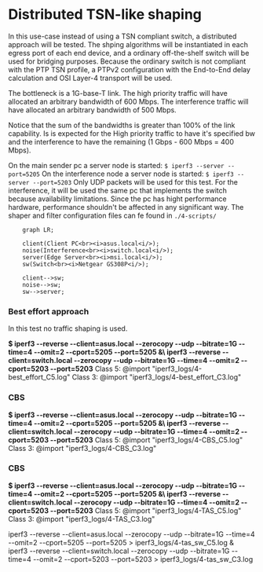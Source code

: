 # Distributed TSN-like shaping

In this use-case instead of using a TSN compliant switch, a distributed approach will be tested. The shping algorithms will be instantiated in each egress port of each end device, and a ordinary off-the-shelf switch will be used for bridging purposes.
Because the ordinary switch is not compliant with the PTP TSN profile, a PTPv2 configuration with the End-to-End delay calculation and OSI Layer-4 transport will be used.

The bottleneck is a 1G-base-T link.
The high priority traffic will have allocated an arbitrary bandwidth of 600 Mbps.
The interference traffic will have allocated an arbitrary bandwidth of 500 Mbps.

Notice that the sum of the bandwidths is greater than 100% of the link capability. Is is expected for the High priority traffic to have it's specified bw and the interference to have the remaining (1 Gbps - 600 Mbps = 400 Mbps).

On the main sender pc a server node is started: ```$ iperf3 --server --port=5205```
On the interference node a server node is started: ```$ iperf3 --server --port=5203```
Only UDP packets will be used for this test.
For the interference, it will be used the same pc that implements the switch because availability limitations. Since the pc has hight performance hardware, performance shouldn't be affected in any significant way.
The shaper and filter configuration files can fe found in ```./4-scripts/```
<br>

```mermaid
    graph LR;

    client(Client PC<br><i>asus.local<i/>);
    noise(Interference<br><i>switch.local<i/>);
    server(Edge Server<br><i>msi.local<i/>);
    sw(Switch<br><i>Netgear GS308P<i/>);

    client-->sw;
    noise-->sw;
    sw-->server;
```

### Best effort approach
In this test no traffic shaping is used.

**$ iperf3 --reverse --client=asus.local   --zerocopy --udp --bitrate=1G --time=4 --omit=2 --cport=5205 --port=5205 &\\
    iperf3 --reverse --client=switch.local --zerocopy --udp --bitrate=1G --time=4 --omit=2 --cport=5203 --port=5203**
Class 5:
@import "iperf3_logs/4-best_effort_C5.log"
Class 3:
@import "iperf3_logs/4-best_effort_C3.log"


### CBS

**$ iperf3 --reverse --client=asus.local   --zerocopy --udp --bitrate=1G --time=4 --omit=2 --cport=5205 --port=5205 &\\
    iperf3 --reverse --client=switch.local --zerocopy --udp --bitrate=1G --time=4 --omit=2 --cport=5203 --port=5203**
Class 5:
@import "iperf3_logs/4-CBS_C5.log"
Class 3:
@import "iperf3_logs/4-CBS_C3.log"

### CBS

**$ iperf3 --reverse --client=asus.local   --zerocopy --udp --bitrate=1G --time=4 --omit=2 --cport=5205 --port=5205 &\\
    iperf3 --reverse --client=switch.local --zerocopy --udp --bitrate=1G --time=4 --omit=2 --cport=5203 --port=5203**
Class 5:
@import "iperf3_logs/4-TAS_C5.log"
Class 3:
@import "iperf3_logs/4-TAS_C3.log"







iperf3 --reverse --client=asus.local   --zerocopy --udp --bitrate=1G --time=4 --omit=2 --cport=5205 --port=5205 > iperf3_logs/4-tas_sw_C5.log &\
iperf3 --reverse --client=switch.local --zerocopy --udp --bitrate=1G --time=4 --omit=2 --cport=5203 --port=5203 > iperf3_logs/4-tas_sw_C3.log



